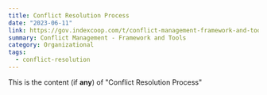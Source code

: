 ```yaml
---
title: Conflict Resolution Process
date: "2023-06-11"
link: https://gov.indexcoop.com/t/conflict-management-framework-and-tools/3751
summary: Conflict Management - Framework and Tools
category: Organizational
tags:
  - conflict-resolution
---
```


This is the content (if **any**) of "Conflict Resolution Process"
